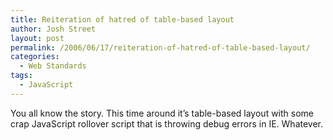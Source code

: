 ```yaml
---
title: Reiteration of hatred of table-based layout
author: Josh Street
layout: post
permalink: /2006/06/17/reiteration-of-hatred-of-table-based-layout/
categories:
  - Web Standards
tags:
  - JavaScript
---
```

You all know the story. This time around it&#8217;s table-based layout with some crap JavaScript rollover script that is throwing debug errors in IE. Whatever.